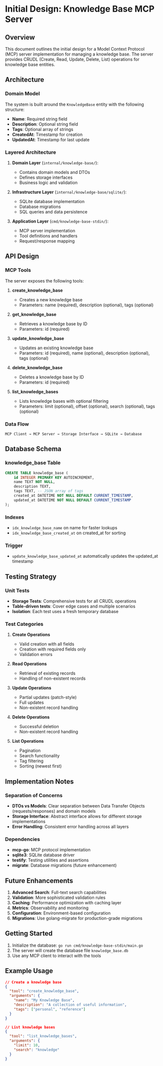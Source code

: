 # Initial Design: Knowledge Base MCP Server

## Overview

This document outlines the initial design for a Model Context Protocol (MCP) server implementation for managing a knowledge base. The server provides CRUDL (Create, Read, Update, Delete, List) operations for knowledge base entities.

## Architecture

### Domain Model

The system is built around the `KnowledgeBase` entity with the following structure:

- **Name**: Required string field
- **Description**: Optional string field
- **Tags**: Optional array of strings
- **CreatedAt**: Timestamp for creation
- **UpdatedAt**: Timestamp for last update

### Layered Architecture

1. **Domain Layer** (`internal/knowledge-base/`):
   - Contains domain models and DTOs
   - Defines storage interfaces
   - Business logic and validation

2. **Infrastructure Layer** (`internal/knowledge-base/sqlite/`):
   - SQLite database implementation
   - Database migrations
   - SQL queries and data persistence

3. **Application Layer** (`cmd/knowledge-base-stdin/`):
   - MCP server implementation
   - Tool definitions and handlers
   - Request/response mapping

## API Design

### MCP Tools

The server exposes the following tools:

1. **create_knowledge_base**
   - Creates a new knowledge base
   - Parameters: name (required), description (optional), tags (optional)

2. **get_knowledge_base**
   - Retrieves a knowledge base by ID
   - Parameters: id (required)

3. **update_knowledge_base**
   - Updates an existing knowledge base
   - Parameters: id (required), name (optional), description (optional), tags (optional)

4. **delete_knowledge_base**
   - Deletes a knowledge base by ID
   - Parameters: id (required)

5. **list_knowledge_bases**
   - Lists knowledge bases with optional filtering
   - Parameters: limit (optional), offset (optional), search (optional), tags (optional)

### Data Flow

```
MCP Client → MCP Server → Storage Interface → SQLite → Database
```

## Database Schema

### knowledge_base Table

```sql
CREATE TABLE knowledge_base (
    id INTEGER PRIMARY KEY AUTOINCREMENT,
    name TEXT NOT NULL,
    description TEXT,
    tags TEXT, -- JSON array of tags
    created_at DATETIME NOT NULL DEFAULT CURRENT_TIMESTAMP,
    updated_at DATETIME NOT NULL DEFAULT CURRENT_TIMESTAMP
);
```

### Indexes

- `idx_knowledge_base_name` on name for faster lookups
- `idx_knowledge_base_created_at` on created_at for sorting

### Trigger

- `update_knowledge_base_updated_at` automatically updates the updated_at timestamp

## Testing Strategy

### Unit Tests

- **Storage Tests**: Comprehensive tests for all CRUDL operations
- **Table-driven tests**: Cover edge cases and multiple scenarios
- **Isolation**: Each test uses a fresh temporary database

### Test Categories

1. **Create Operations**
   - Valid creation with all fields
   - Creation with required fields only
   - Validation errors

2. **Read Operations**
   - Retrieval of existing records
   - Handling of non-existent records

3. **Update Operations**
   - Partial updates (patch-style)
   - Full updates
   - Non-existent record handling

4. **Delete Operations**
   - Successful deletion
   - Non-existent record handling

5. **List Operations**
   - Pagination
   - Search functionality
   - Tag filtering
   - Sorting (newest first)

## Implementation Notes

### Separation of Concerns

- **DTOs vs Models**: Clear separation between Data Transfer Objects (requests/responses) and domain models
- **Storage Interface**: Abstract interface allows for different storage implementations
- **Error Handling**: Consistent error handling across all layers

### Dependencies

- **mcp-go**: MCP protocol implementation
- **sqlite3**: SQLite database driver
- **testify**: Testing utilities and assertions
- **migrate**: Database migrations (future enhancement)

## Future Enhancements

1. **Advanced Search**: Full-text search capabilities
2. **Validation**: More sophisticated validation rules
3. **Caching**: Performance optimization with caching layer
4. **Metrics**: Observability and monitoring
5. **Configuration**: Environment-based configuration
6. **Migrations**: Use golang-migrate for production-grade migrations

## Getting Started

1. Initialize the database: `go run cmd/knowledge-base-stdin/main.go`
2. The server will create the database file `knowledge_base.db`
3. Use any MCP client to interact with the tools

## Example Usage

```json
// Create a knowledge base
{
  "tool": "create_knowledge_base",
  "arguments": {
    "name": "My Knowledge Base",
    "description": "A collection of useful information",
    "tags": ["personal", "reference"]
  }
}

// List knowledge bases
{
  "tool": "list_knowledge_bases",
  "arguments": {
    "limit": 10,
    "search": "knowledge"
  }
}